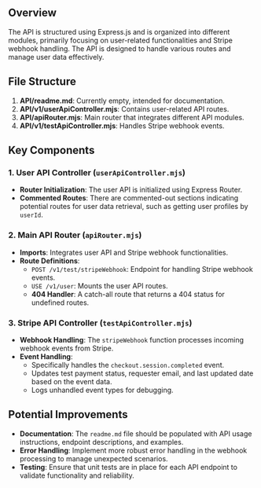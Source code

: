 ## Overview
The API is structured using Express.js and is organized into different modules, primarily focusing on user-related functionalities and Stripe webhook handling. The API is designed to handle various routes and manage user data effectively.

## File Structure
1. **API/readme.md**: Currently empty, intended for documentation.
2. **API/v1/userApiController.mjs**: Contains user-related API routes.
3. **API/apiRouter.mjs**: Main router that integrates different API modules.
4. **API/v1/testApiController.mjs**: Handles Stripe webhook events.

## Key Components

### 1. User API Controller (`userApiController.mjs`)
- **Router Initialization**: The user API is initialized using Express Router.
- **Commented Routes**: There are commented-out sections indicating potential routes for user data retrieval, such as getting user profiles by `userId`.

### 2. Main API Router (`apiRouter.mjs`)
- **Imports**: Integrates user API and Stripe webhook functionalities.
- **Route Definitions**:
  - `POST /v1/test/stripeWebhook`: Endpoint for handling Stripe webhook events.
  - `USE /v1/user`: Mounts the user API routes.
  - **404 Handler**: A catch-all route that returns a 404 status for undefined routes.

### 3. Stripe API Controller (`testApiController.mjs`)
- **Webhook Handling**: The `stripeWebhook` function processes incoming webhook events from Stripe.
- **Event Handling**:
  - Specifically handles the `checkout.session.completed` event.
  - Updates test payment status, requester email, and last updated date based on the event data.
  - Logs unhandled event types for debugging.

## Potential Improvements
- **Documentation**: The `readme.md` file should be populated with API usage instructions, endpoint descriptions, and examples.
- **Error Handling**: Implement more robust error handling in the webhook processing to manage unexpected scenarios.
- **Testing**: Ensure that unit tests are in place for each API endpoint to validate functionality and reliability.

